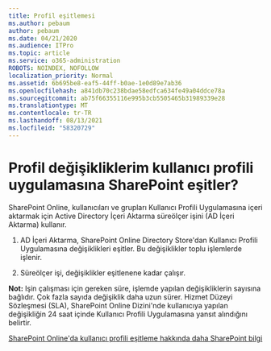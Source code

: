 ```yaml
---
title: Profil eşitlemesi
ms.author: pebaum
author: pebaum
ms.date: 04/21/2020
ms.audience: ITPro
ms.topic: article
ms.service: o365-administration
ROBOTS: NOINDEX, NOFOLLOW
localization_priority: Normal
ms.assetid: 6b695be8-eaf5-44ff-b0ae-1e0d89e7ab36
ms.openlocfilehash: a841db70c238bdae58edfca634fe49a04ddce78a
ms.sourcegitcommit: ab75f66355116e995b3cb5505465b31989339e28
ms.translationtype: MT
ms.contentlocale: tr-TR
ms.lasthandoff: 08/13/2021
ms.locfileid: "58320729"
---
```

# <a name="when-do-my-profile-changes-sync-to-the-sharepoint-user-profile-application"></a>Profil değişikliklerim kullanıcı profili uygulamasına SharePoint eşitler?

SharePoint Online, kullanıcıları ve grupları Kullanıcı Profili Uygulamasına içeri aktarmak için Active Directory İçeri Aktarma süreölçer işini (AD İçeri Aktarma) kullanır. 
  
1. AD İçeri Aktarma, SharePoint Online Directory Store'dan Kullanıcı Profili Uygulamasına değişiklikleri eşitler. Bu değişiklikler toplu işlemlerde işlenir.
    
2. Süreölçer işi, değişiklikler eşitlenene kadar çalışır.
    
**Not:** Işin çalışması için gereken süre, işlemde yapılan değişikliklerin sayısına bağlıdır. Çok fazla sayıda değişiklik daha uzun sürer. Hizmet Düzeyi Sözleşmesi (SLA), SharePoint Online Dizini'nde kullanıcıya yapılan değişikliğin 24 saat içinde Kullanıcı Profili Uygulamasına yansıt alındığını belirtir. 
  
[SharePoint Online'da kullanıcı profili eşitleme hakkında daha SharePoint bilgi](https://go.microsoft.com/fwlink/?linkid=875671)
  

